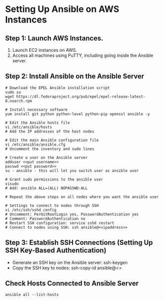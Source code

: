 # Setting Up Ansible on AWS Instances
## Step 1: Launch AWS Instances. 
1. Launch EC2 instances on AWS.
2. Access all machines using PuTTY, including going inside the Ansible server.

## Step 2: Install Ansible on the Ansible Server

```console
# Download the EPEL Ansible installation script
sudo su
wget https://dl.fedoraproject.org/pub/epel/epel-release-latest-8.noarch.rpm

# Install necessary software
yum install git python python-level python-pip openssl ansible -y

# Edit the Ansible hosts file
vi /etc/ansible/hosts
# Add the IP addresses of the host nodes

# Edit the main Ansible configuration file
vi /etc/ansible/ansible.cfg
# Uncomment the inventory and sudo lines

# Create a user on the Ansible server
adduser <<put username>>
passwd <<put password>>
su - ansible - this will let you switch user as ansible user

# Grant sudo permissions to the ansible user
visudo
# Add: ansible ALL=(ALL) NOPASSWD:ALL

# Repeat the above steps on all nodes where you want the ansible user

# Settings to connect to nodes through SSH
vi /etc/ssh/sshd_config
# Uncomment: PermitRootLogin yes, PasswordAuthentication yes
# Comment: PasswordAuthentication no
# Restart SSH configuration: service sshd restart
# Connect to nodes using SSH: ssh ansible@<<ipaddress>>
```

## Step 3: Establish SSH Connections (Setting Up SSH Key-Based Authentication)
- Generate an SSH key on the Ansible server: ssh-keygen
- Copy the SSH key to nodes: ssh-copy-id ansible@<<put ipaddress>>

## Check Hosts Connected to Ansible Server
```
ansible all --list-hosts
```
